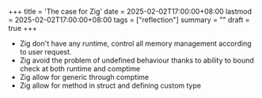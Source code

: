 +++
title = 'The case for Zig'
date = 2025-02-02T17:00:00+08:00
lastmod = 2025-02-02T17:00:00+08:00
tags = ["reflection"]
summary = ""
draft = true
+++

- Zig don't have any runtime, control all memory management according to user request.
- Zig avoid the problem of undefined behaviour thanks to ability to bound check at both runtime and comptime
- Zig allow for generic through comptime
- Zig allow for method in struct and defining custom type
